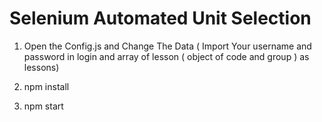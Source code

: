 # Selenium Automated Unit Selection

1. Open the Config.js and Change The Data ( Import Your username and password in login and array of lesson ( object of code and group ) as lessons) 

2. npm install 


3. npm start

